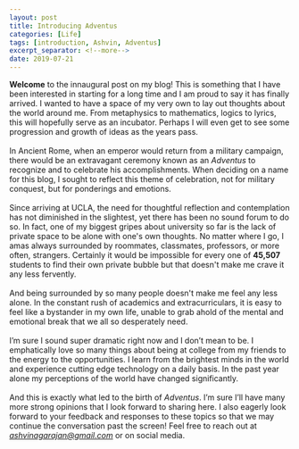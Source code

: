 ```yaml
---
layout: post
title: Introducing Adventus
categories: [Life]
tags: [introduction, Ashvin, Adventus]
excerpt_separator: <!--more-->
date: 2019-07-21
---
```


**Welcome** to the innaugural post on my blog! This is something that I have been interested in starting for a long time and I am proud to say it has finally arrived. I wanted to have a space of my very own to lay out thoughts about the world around me. From metaphysics to mathematics, logics to lyrics, this will hopefully serve as an incubator. Perhaps I will even get to see some progression and growth of ideas as the years pass. <!--more-->
<br/><br/>
In Ancient Rome, when an emperor would return from a military campaign, there would be an extravagant ceremony known as an *Adventus* to recognize and to celebrate his accomplishments. When deciding on a name for this blog, I sought to reflect this theme of celebration, not for military conquest, but for ponderings and emotions.
<br/><br/>
Since arriving at UCLA, the need for thoughtful reflection and contemplation has not diminished in the slightest, yet there has been no sound forum to do so. In fact, one of my biggest gripes about university so far is the lack of private space to be alone with one's own thoughts. No matter where I go, I amas always surrounded by roommates, classmates, professors, or more often, strangers. Certainly it would be impossible for every one of **45,507** students to find their own private bubble but that doesn't make me crave it any less fervently.
<br/><br/>
And being surrounded by so many people doesn't make me feel any less alone. In the constant rush of academics and extracurriculars, it is easy to feel like a bystander in my own life, unable to grab ahold of the mental and emotional break that we all so desperately need. 
<br/><br/>
I’m sure I sound super dramatic right now and I don’t mean to be. I emphatically love so many things about being at college from my friends to the energy to the opportunities. I learn from the brightest minds in the world and experience cutting edge technology on a daily basis. In the past year alone my perceptions of the world have changed significantly. 
<br/><br/>
And this is exactly what led to the birth of *Adventus*. I’m sure I’ll have many more strong opinions that I look forward to sharing here. I also eagerly look forward to your feedback and responses to these topics so that we may continue the conversation past the screen! Feel free to reach out at *ashvinagarajan@gmail.com* or on social media.  